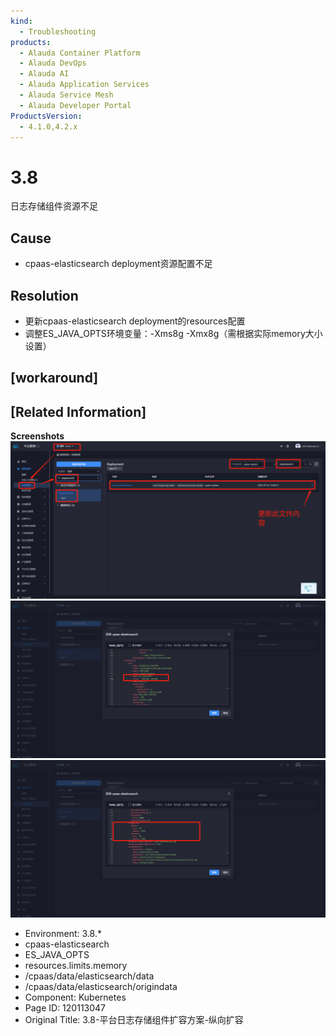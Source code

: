 ```yaml
---
kind:
  - Troubleshooting
products:
  - Alauda Container Platform
  - Alauda DevOps
  - Alauda AI
  - Alauda Application Services
  - Alauda Service Mesh
  - Alauda Developer Portal
ProductsVersion:
  - 4.1.0,4.2.x
---
```

<!-- A type of document that involves encountering a fault, diagnosing it, performing root cause analysis, and providing solutions. -->

# 3.8

日志存储组件资源不足

## Cause
- cpaas-elasticsearch deployment资源配置不足

## Resolution
- 更新cpaas-elasticsearch deployment的resources配置
- 调整ES_JAVA_OPTS环境变量：-Xms8g -Xmx8g（需根据实际memory大小设置）

## [workaround]

## [Related Information]
**Screenshots**
![](assets/3-8-ping-tai-ri-zhi-cun-chu-zu-jian-kuo-rong-fang-an-zong-xiang-kuo-rong/image2022-7-28_11-24-29.png)
![](assets/3-8-ping-tai-ri-zhi-cun-chu-zu-jian-kuo-rong-fang-an-zong-xiang-kuo-rong/image2022-7-28_11-28-23.png)
![](assets/3-8-ping-tai-ri-zhi-cun-chu-zu-jian-kuo-rong-fang-an-zong-xiang-kuo-rong/image2022-7-28_11-29-17.png)
- Environment: 3.8.*
- cpaas-elasticsearch
- ES_JAVA_OPTS
- resources.limits.memory
- /cpaas/data/elasticsearch/data
- /cpaas/data/elasticsearch/origindata
- Component: Kubernetes
- Page ID: 120113047
- Original Title: 3.8-平台日志存储组件扩容方案-纵向扩容
